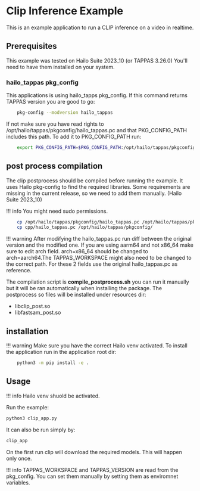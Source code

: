# Clip Inference Example

This is an example application to run a CLIP inference on a video in realtime.

## Prerequisites
This example was tested on Hailo Suite 2023_10 (or TAPPAS 3.26.0)
You'll need to have them installed on your system.
### hailo_tappas pkg_config
This applications is using hailo_tapps pkg_config. 
If this command returns TAPPAS version you are good to go:
```bash
    pkg-config --modversion hailo_tappas
```
If not make sure you have read rights to /opt/hailo/tappas/pkgconfig/hailo_tappas.pc and that PKG_CONFIG_PATH includes this path.
To add it to PKG_CONFIG_PATH run:
```bash
    export PKG_CONFIG_PATH=$PKG_CONFIG_PATH:/opt/hailo/tappas/pkgconfig/
```

## post process compilation
The clip postprocess should be compiled before running the example. It uses Hailo pkg-config to find the required libraries.
Some requirements are missing in the current release, so we need to add them manually. (Hailo Suite 2023_10)

!!! info You might need sudo permissions.

```bash
    cp /opt/hailo/tappas/pkgconfig/hailo_tappas.pc /opt/hailo/tappas/pkgconfig/hailo_tappas.pc.bkp
    cp cpp/hailo_tappas.pc /opt/hailo/tappas/pkgconfig/
```

!!! warning After modifying the hailo_tappas.pc run diff between the original version and the modified one. If you are using aarm64 and not x86_64 make sure to edit arch field. arch=x86_64 should be changed to arch=aarch64.The TAPPAS_WORKSPACE might also need to be changed to the correct path. For these 2 fields use the original hailo_tappas.pc as reference.

The compilation script is **compile_postprocess.sh** you can run it manually but it will be ran automatically when installing the package.
The postprocess so files will be installed under resources dir:
- libclip_post.so
- libfastsam_post.so


## installation
!!! warning Make sure you have the correct Hailo venv activated.
To install the application run in the application root dir:
```bash 
    python3 -m pip install -e .
```


## Usage
!!! info Hailo venv shuold be activated. 

Run the example:
```bash
python3 clip_app.py
```
It can also be run simply by:
```bash
clip_app
```

On the first run clip will download the required models. This will happen only once.

!!! info TAPPAS_WORKSPACE and TAPPAS_VERSION are read from the pkg_config. You can set them manually by setting them as enviromnet variables.
